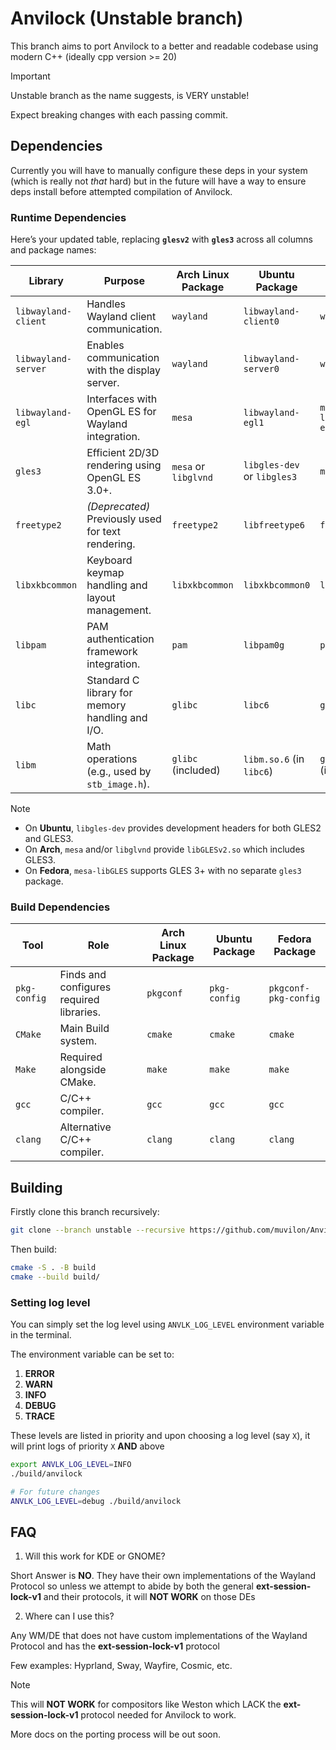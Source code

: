 # Anvilock (Unstable branch)

This branch aims to port Anvilock to a better and readable codebase using modern C++ (ideally cpp version >= 20)

> [!IMPORTANT]
> 
> Unstable branch as the name suggests, is VERY unstable!
> 
> Expect breaking changes with each passing commit.
> 

## Dependencies

Currently you will have to manually configure these deps in your system (which is really not *that* hard) but in the future will have a way to ensure deps install before attempted compilation of Anvilock.

### Runtime Dependencies

Here’s your updated table, replacing **`glesv2`** with **`gles3`** across all columns and package names:

| Library             | Purpose                                            | Arch Linux Package   | Ubuntu Package              | Fedora Package        |
| ------------------- | -------------------------------------------------- | -------------------- | --------------------------- | --------------------- |
| `libwayland-client` | Handles Wayland client communication.              | `wayland`            | `libwayland-client0`        | `wayland`             |
| `libwayland-server` | Enables communication with the display server.     | `wayland`            | `libwayland-server0`        | `wayland`             |
| `libwayland-egl`    | Interfaces with OpenGL ES for Wayland integration. | `mesa`               | `libwayland-egl1`           | `mesa-libwayland-egl` |
| `gles3`             | Efficient 2D/3D rendering using OpenGL ES 3.0+.    | `mesa` or `libglvnd` | `libgles-dev` or `libgles3` | `mesa-libGLES`        |
| `freetype2`         | *(Deprecated)* Previously used for text rendering. | `freetype2`          | `libfreetype6`              | `freetype`            |
| `libxkbcommon`      | Keyboard keymap handling and layout management.    | `libxkbcommon`       | `libxkbcommon0`             | `libxkbcommon`        |
| `libpam`            | PAM authentication framework integration.          | `pam`                | `libpam0g`                  | `pam`                 |
| `libc`              | Standard C library for memory handling and I/O.    | `glibc`              | `libc6`                     | `glibc`               |
| `libm`              | Math operations (e.g., used by `stb_image.h`).     | `glibc` (included)   | `libm.so.6` (in `libc6`)    | `glibc` (included)    |

> [!NOTE]
>
> * On **Ubuntu**, `libgles-dev` provides development headers for both GLES2 and GLES3.
> * On **Arch**, `mesa` and/or `libglvnd` provide `libGLESv2.so` which includes GLES3.
> * On **Fedora**, `mesa-libGLES` supports GLES 3+ with no separate `gles3` package.
> 

### Build Dependencies

| Tool         | Role                                     | Arch Linux Package | Ubuntu Package | Fedora Package       |
| ------------ | ---------------------------------------- | ------------------ | -------------- | -------------------- |
| `pkg-config` | Finds and configures required libraries. | `pkgconf`          | `pkg-config`   | `pkgconf-pkg-config` |
| `CMake`      | Main Build system.                       | `cmake`            | `cmake`        | `cmake`              |
| `Make`       | Required alongside CMake.                | `make`             | `make`         | `make`               |
| `gcc`        | C/C++ compiler.                          | `gcc`              | `gcc`          | `gcc`                |
| `clang`      | Alternative C/C++ compiler.              | `clang`            | `clang`        | `clang`              |


## Building

Firstly clone this branch recursively:

```bash 
git clone --branch unstable --recursive https://github.com/muvilon/Anvilock.git
```

Then build:

```bash 
cmake -S . -B build 
cmake --build build/
```

### Setting log level

You can simply set the log level using `ANVLK_LOG_LEVEL` environment variable in the terminal.

The environment variable can be set to:

1. **ERROR**
2. **WARN**
3. **INFO**
4. **DEBUG**
5. **TRACE**

These levels are listed in priority and upon choosing a log level (say `X`), it will print logs of priority `X` **AND** above

```bash 
export ANVLK_LOG_LEVEL=INFO
./build/anvilock 

# For future changes 
ANVLK_LOG_LEVEL=debug ./build/anvilock
```

## FAQ

1. Will this work for KDE or GNOME?

Short Answer is **NO**. They have their own implementations of the Wayland Protocol so unless we attempt to abide by both the general **ext-session-lock-v1** and their protocols, it will **NOT WORK** on those DEs

2. Where can I use this?

Any WM/DE that does not have custom implementations of the Wayland Protocol and has the **ext-session-lock-v1** protocol

Few examples: Hyprland, Sway, Wayfire, Cosmic, etc.

> [!NOTE]
> 
> This will **NOT WORK** for compositors like Weston which LACK the **ext-session-lock-v1** protocol needed for Anvilock to work.
> 

More docs on the porting process will be out soon.
